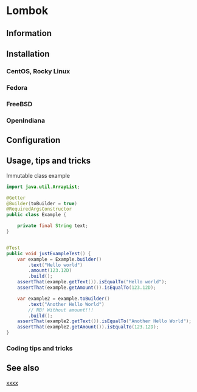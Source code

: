 # Lombok

## Information

## Installation

### CentOS, Rocky Linux

### Fedora

### FreeBSD

### OpenIndiana

## Configuration

## Usage, tips and tricks

Immutable class example

```Java
import java.util.ArrayList;

@Getter
@Builder(toBuilder = true)
@RequiredArgsConstructor
public class Example {

    private final String text;
}
```

````Java

@Test
public void justExampleTest() {
    var example = Example.builder()
        .text("Hello world")
        .amount(123.12D)
        .build();
    assertThat(example.getText()).isEqualTo("Hello world");
    assertThat(example.getAmount()).isEqualTo(123.12D);

    var example2 = example.toBuilder()
        .text("Another Hello World")
        // NB! Without amount!!!
        .build();
    assertThat(example2.getText()).isEqualTo("Another Hello World");
    assertThat(example2.getAmount()).isEqualTo(123.12D);
}
````

### Coding tips and tricks

## See also

[xxxx](http://yyyyy)
